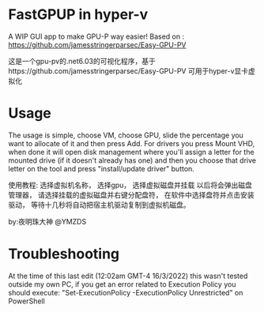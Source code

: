 # FastGPUP in hyper-v
A WIP GUI app to make GPU-P way easier!
Based on : https://github.com/jamesstringerparsec/Easy-GPU-PV

这是一个gpu-pv的.net6.03的可视化程序，基于https://github.com/jamesstringerparsec/Easy-GPU-PV
可用于hyper-v显卡虚拟化
# Usage
The usage is simple, choose VM, choose GPU, slide the percentage you want to allocate of it and then press Add. 
For drivers you press Mount VHD, when done it will open disk management where you'll assign a letter for the mounted drive (if it doesn't already has one) and then you choose that drive letter on the tool and press "install/update driver" button. 

使用教程:
选择虚拟机名称，
选择gpu，
选择虚拟磁盘并挂载 以后将会弹出磁盘管理器，
请选择挂载的虚拟磁盘并右键分配盘符，
在软件中选择盘符并点击安装驱动，
等待十几秒将自动把宿主机驱动复制到虚拟机磁盘。

by:夜明珠大神
@YMZDS

# Troubleshooting
At the time of this last edit (12:02am GMT-4 16/3/2022) this wasn't tested outside my own PC, if you get an error related to Execution Policy you should execute:
"Set-ExecutionPolicy -ExecutionPolicy Unrestricted" on PowerShell

